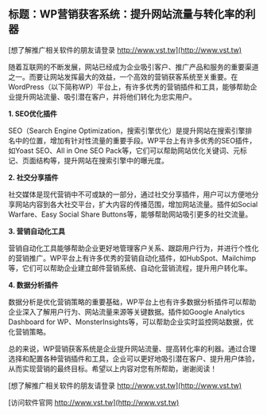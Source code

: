 ## **标题：WP营销获客系统：提升网站流量与转化率的利器**

[想了解推广相关软件的朋友请登录 http://www.vst.tw](http://www.vst.tw)

随着互联网的不断发展，网站已经成为企业吸引客户、推广产品和服务的重要渠道之一。而要让网站发挥最大的效益，一个高效的营销获客系统至关重要。在WordPress（以下简称WP）平台上，有许多优秀的营销插件和工具，能够帮助企业提升网站流量、吸引潜在客户，并将他们转化为忠实用户。

**1. SEO优化插件**

SEO（Search Engine Optimization，搜索引擎优化）是提升网站在搜索引擎排名中的位置，增加有针对性流量的重要手段。WP平台上有许多优秀的SEO插件，如Yoast SEO、All in One SEO Pack等，它们可以帮助网站优化关键词、元标记、页面结构等，提升网站在搜索引擎中的曝光度。

**2. 社交分享插件**

社交媒体是现代营销中不可或缺的一部分，通过社交分享插件，用户可以方便地分享网站内容到各大社交平台，扩大内容的传播范围，增加网站流量。插件如Social Warfare、Easy Social Share Buttons等，能够帮助网站吸引更多的社交流量。

**3. 营销自动化工具**

营销自动化工具能够帮助企业更好地管理客户关系、跟踪用户行为，并进行个性化的营销推广。WP平台上有许多优秀的营销自动化插件，如HubSpot、Mailchimp等，它们可以帮助企业建立邮件营销系统、自动化营销流程，提升用户转化率。

**4. 数据分析插件**

数据分析是优化营销策略的重要基础，WP平台上也有许多数据分析插件可以帮助企业深入了解用户行为、网站流量来源等关键数据。插件如Google Analytics Dashboard for WP、MonsterInsights等，可以帮助企业实时监控网站数据，优化营销策略。

总的来说，WP营销获客系统是企业提升网站流量、提高转化率的利器。通过合理选择和配置各种营销插件和工具，企业可以更好地吸引潜在客户、提升用户体验，从而实现营销的最终目标。希望以上内容对您有所帮助，谢谢阅读！

[想了解推广相关软件的朋友请登录 http://www.vst.tw](http://www.vst.tw)


[访问软件官网 http://www.vst.tw](http://www.vst.tw)
